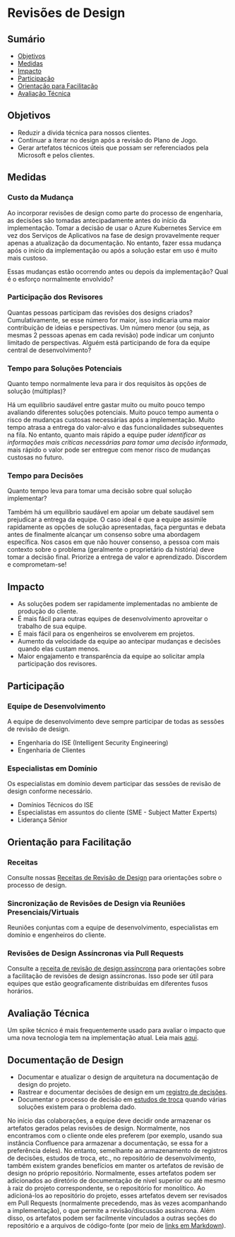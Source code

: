 # Revisões de Design

## Sumário

- [Objetivos](#objetivos)
- [Medidas](#medidas)
- [Impacto](#impacto)
- [Participação](#participação)
- [Orientação para Facilitação](#orientação-para-facilitação)
- [Avaliação Técnica](#avaliação-técnica)

## Objetivos

- Reduzir a dívida técnica para nossos clientes.
- Continuar a iterar no design após a revisão do Plano de Jogo.
- Gerar artefatos técnicos úteis que possam ser referenciados pela Microsoft e pelos clientes.

## Medidas

### Custo da Mudança

Ao incorporar revisões de design como parte do processo de engenharia, as decisões são tomadas antecipadamente antes do início da implementação. Tomar a decisão de usar o Azure Kubernetes Service em vez dos Serviços de Aplicativos na fase de design provavelmente requer apenas a atualização da documentação. No entanto, fazer essa mudança após o início da implementação ou após a solução estar em uso é muito mais custoso.

Essas mudanças estão ocorrendo antes ou depois da implementação? Qual é o esforço normalmente envolvido?

### Participação dos Revisores

Quantas pessoas participam das revisões dos designs criados? Cumulativamente, se esse número for maior, isso indicaria uma maior contribuição de ideias e perspectivas. Um número menor (ou seja, as mesmas 2 pessoas apenas em cada revisão) pode indicar um conjunto limitado de perspectivas. Alguém está participando de fora da equipe central de desenvolvimento?

### Tempo para Soluções Potenciais

Quanto tempo normalmente leva para ir dos requisitos às opções de solução (múltiplas)?

Há um equilíbrio saudável entre gastar muito ou muito pouco tempo avaliando diferentes soluções potenciais. Muito pouco tempo aumenta o risco de mudanças custosas necessárias após a implementação. Muito tempo atrasa a entrega do valor-alvo e das funcionalidades subsequentes na fila. No entanto, quanto mais rápido a equipe puder *identificar as informações mais críticas necessárias para tomar uma decisão informada*, mais rápido o valor pode ser entregue com menor risco de mudanças custosas no futuro.

### Tempo para Decisões

Quanto tempo leva para tomar uma decisão sobre qual solução implementar?

Também há um equilíbrio saudável em apoiar um debate saudável sem prejudicar a entrega da equipe. O caso ideal é que a equipe assimile rapidamente as opções de solução apresentadas, faça perguntas e debata antes de finalmente alcançar um consenso sobre uma abordagem específica. Nos casos em que não houver consenso, a pessoa com mais contexto sobre o problema (geralmente o proprietário da história) deve tomar a decisão final. Priorize a entrega de valor e aprendizado. Discordem e comprometam-se!

## Impacto

- As soluções podem ser rapidamente implementadas no ambiente de produção do cliente.
- É mais fácil para outras equipes de desenvolvimento aproveitar o trabalho de sua equipe.
- É mais fácil para os engenheiros se envolverem em projetos.
- Aumento da velocidade da equipe ao antecipar mudanças e decisões quando elas custam menos.
- Maior engajamento e transparência da equipe ao solicitar ampla participação dos revisores.

## Participação

### Equipe de Desenvolvimento

A equipe de desenvolvimento deve sempre participar de todas as sessões de revisão de design.

- Engenharia do ISE (Intelligent Security Engineering)
- Engenharia de Clientes

### Especialistas em Domínio

Os especialistas em domínio devem participar das sessões de revisão de design conforme necessário.

- Domínios Técnicos do ISE
- Especialistas em assuntos do cliente (SME - Subject Matter Experts)
- Liderança Sênior

## Orientação para Facilitação

### Receitas

Consulte nossas [Receitas de Revisão de Design](./recipes/README.md) para orientações sobre o processo de design.

### Sincronização de Revisões de Design via Reuniões Presenciais/Virtuais

Reuniões conjuntas com a equipe de desenvolvimento, especialistas em domínio e engenheiros do cliente.

### Revisões de Design Assíncronas via Pull Requests

Consulte a [receita de revisão de design assíncrona](./recipes/async-design-reviews.md) para orientações sobre a facilitação de revisões de design assíncronas. Isso pode ser útil para equipes que estão geograficamente distribuídas em diferentes fusos horários.

## Avaliação Técnica

Um spike técnico é mais frequentemente usado para avaliar o impacto que uma nova tecnologia tem na implementação atual. Leia mais [aqui](./recipes/technical-spike.md).

## Documentação de Design

- Documentar e atualizar o design de arquitetura na documentação de design do projeto.
- Rastrear e documentar decisões de design em um [registro de decisões](decision-log/README.md).
- Documentar o processo de decisão em [estudos de troca](trade-studies/README.md) quando várias soluções existem para o problema dado.

No início das colaborações, a equipe deve decidir onde armazenar os artefatos gerados pelas revisões de design. Normalmente, nos encontramos com o cliente onde eles preferem (por exemplo, usando sua instância Confluence para armazenar a documentação, se essa for a preferência deles). No entanto, semelhante ao armazenamento de registros de decisões, estudos de troca, etc., no repositório de desenvolvimento, também existem grandes benefícios em manter os artefatos de revisão de design no próprio repositório. Normalmente, esses artefatos podem ser adicionados ao diretório de documentação de nível superior ou até mesmo à raiz do projeto correspondente, se o repositório for monolítico. Ao adicioná-los ao repositório do projeto, esses artefatos devem ser revisados em Pull Requests (normalmente precedendo, mas às vezes acompanhando a implementação), o que permite a revisão/discussão assíncrona. Além disso, os artefatos podem ser facilmente vinculados a outras seções do repositório e a arquivos de código-fonte (por meio de [links em Markdown](https://www.w3schools.io/file/markdown-links/)).
